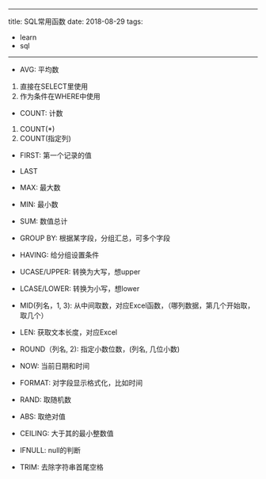 
---
title: SQL常用函数
date: 2018-08-29
tags: 
- learn
- sql
---

- AVG: 平均数
1. 直接在SELECT里使用
2. 作为条件在WHERE中使用

- COUNT: 计数
1. COUNT(*)
2. COUNT(指定列)

- FIRST: 第一个记录的值
- LAST

- MAX: 最大数
- MIN: 最小数

- SUM: 数值总计

- GROUP BY: 根据某字段，分组汇总，可多个字段

- HAVING: 给分组设置条件

- UCASE/UPPER: 转换为大写，想upper
- LCASE/LOWER: 转换为小写，想lower

<!--more-->

- MID(列名，1, 3): 从中间取数，对应Excel函数，（哪列数据，第几个开始取，取几个）

- LEN: 获取文本长度，对应Excel

- ROUND（列名, 2): 指定小数位数，(列名, 几位小数)

- NOW: 当前日期和时间
- FORMAT: 对字段显示格式化，比如时间

- RAND: 取随机数

- ABS: 取绝对值

- CEILING: 大于其的最小整数值

- IFNULL: null的判断

- TRIM: 去除字符串首尾空格

